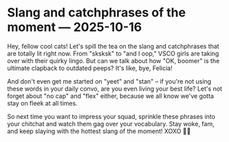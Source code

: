 # Slang and catchphrases of the moment — 2025-10-16

Hey, fellow cool cats! Let's spill the tea on the slang and catchphrases that are totally lit right now. From "sksksk" to "and I oop," VSCO girls are taking over with their quirky lingo. But can we talk about how "OK, boomer" is the ultimate clapback to outdated peeps? It's like, bye, Felicia!

And don't even get me started on "yeet" and "stan" – if you're not using these words in your daily convo, are you even living your best life? Let's not forget about "no cap" and "flex" either, because we all know we've gotta stay on fleek at all times.

So next time you want to impress your squad, sprinkle these phrases into your chitchat and watch them gag over your vocabulary. Stay woke, fam, and keep slaying with the hottest slang of the moment! XOXO 💅🔥